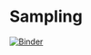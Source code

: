 # Sampling

[![Binder](https://mybinder.org/badge_logo.svg)](https://mybinder.org/v2/gh/WissalFarjallah/TP3_Linear_Regression/main?filepath=compte_rendu_tp3.ipynb)
